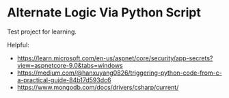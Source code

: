 # Alternate Logic Via Python Script

Test project for learning.

Helpful:
* https://learn.microsoft.com/en-us/aspnet/core/security/app-secrets?view=aspnetcore-9.0&tabs=windows
* https://medium.com/@hanxuyang0826/triggering-python-code-from-c-a-practical-guide-84b17d593dc6
* https://www.mongodb.com/docs/drivers/csharp/current/

